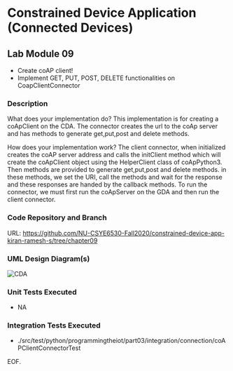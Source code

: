 # Constrained Device Application (Connected Devices)

## Lab Module 09
  - Create coAP client!
  - Implement GET, PUT, POST, DELETE functionalities on CoapClientConnector

### Description

What does your implementation do? 
This implementation is for creating a coApClient on the CDA. The connector creates the url to the coAp server and has methods to generate get,put,post and delete methods.
 

How does your implementation work?
The client connector, when initialized creates the coAP server address and calls the initClient method which will create the coApClient object using the HelperClient class of coApPython3. Then methods are provided to generate get,put,post and delete methods. in these methods, we set the URI, call the methods and wait for the response and these responses are handed by the callback methods. To run the connector, we must first run the coApServer on the GDA and then run the client connector.



### Code Repository and Branch

URL: https://github.com/NU-CSYE6530-Fall2020/constrained-device-app-kiran-ramesh-s/tree/chapter09

### UML Design Diagram(s)
![CDA](https://github.com/NU-CSYE6530-Fall2020/constrained-device-app-kiran-ramesh-s/blob/chapter09/uml/lab9_CDA.png?raw=true)

 
### Unit Tests Executed

 - NA

### Integration Tests Executed

 -  ./src/test/python/programmingtheiot/part03/integration/connection/coAPClientConnectorTest



EOF.
